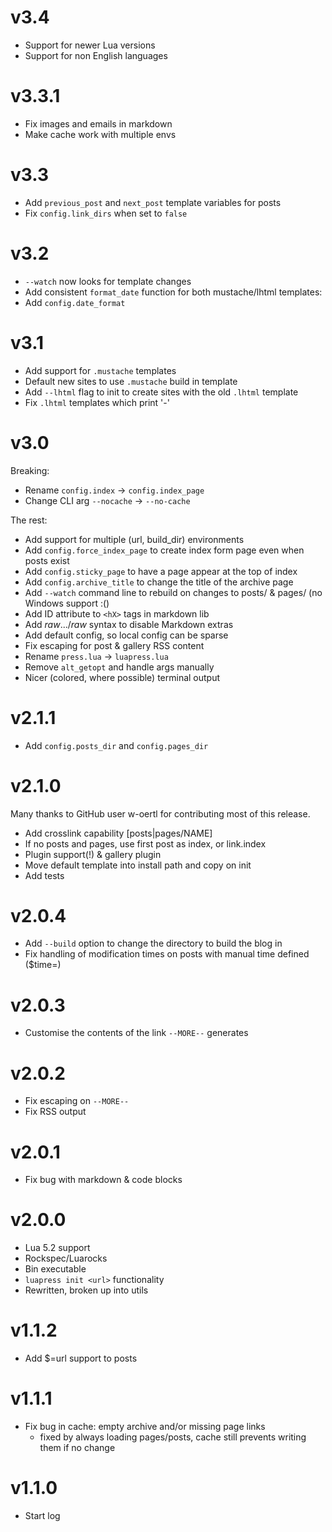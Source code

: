 # v3.4

+ Support for newer Lua versions
+ Support for non English languages

# v3.3.1

+ Fix images and emails in markdown
+ Make cache work with multiple envs

# v3.3

+ Add `previous_post` and `next_post` template variables for posts
+ Fix `config.link_dirs` when set to `false`

# v3.2

+ `--watch` now looks for template changes
+ Add consistent `format_date` function for both mustache/lhtml templates:
+ Add `config.date_format`

# v3.1

+ Add support for `.mustache` templates
+ Default new sites to use `.mustache` build in template
+ Add `--lhtml` flag to init to create sites with the old `.lhtml` template
+ Fix `.lhtml` templates which print '-'

# v3.0

Breaking:

+ Rename `config.index` -> `config.index_page`
+ Change CLI arg `--nocache` -> `--no-cache`

The rest:

+ Add support for multiple (url, build_dir) environments
+ Add `config.force_index_page` to create index form page even when posts exist
+ Add `config.sticky_page` to have a page appear at the top of index
+ Add `config.archive_title` to change the title of the archive page
+ Add `--watch` command line to rebuild on changes to posts/ & pages/ (no Windows support :()
+ Add ID attribute to `<hX>` tags in markdown lib
+ Add $raw$...$/raw$ syntax to disable Markdown extras
+ Add default config, so local config can be sparse
+ Fix escaping for post & gallery RSS content
+ Rename `press.lua` -> `luapress.lua`
+ Remove `alt_getopt` and handle args manually
+ Nicer (colored, where possible) terminal output

# v2.1.1

+ Add `config.posts_dir` and `config.pages_dir`

# v2.1.0

Many thanks to GitHub user w-oertl for contributing most of this release.

+ Add crosslink capability [posts|pages/NAME]
+ If no posts and pages, use first post as index, or link.index
+ Plugin support(!) & gallery plugin
+ Move default template into install path and copy on init
+ Add tests

# v2.0.4

+ Add `--build` option to change the directory to build the blog in
+ Fix handling of modification times on posts with manual time defined ($time=)

# v2.0.3

+ Customise the contents of the link `--MORE--` generates

# v2.0.2

+ Fix escaping on `--MORE--`
+ Fix RSS output

# v2.0.1

+ Fix bug with markdown & code blocks

# v2.0.0

+ Lua 5.2 support
+ Rockspec/Luarocks
+ Bin executable
+ `luapress init <url>` functionality
+ Rewritten, broken up into utils

# v1.1.2

+ Add $=url support to posts

# v1.1.1

+ Fix bug in cache: empty archive and/or missing page links
    * fixed by always loading pages/posts, cache still prevents writing them if no change

# v1.1.0

+ Start log
